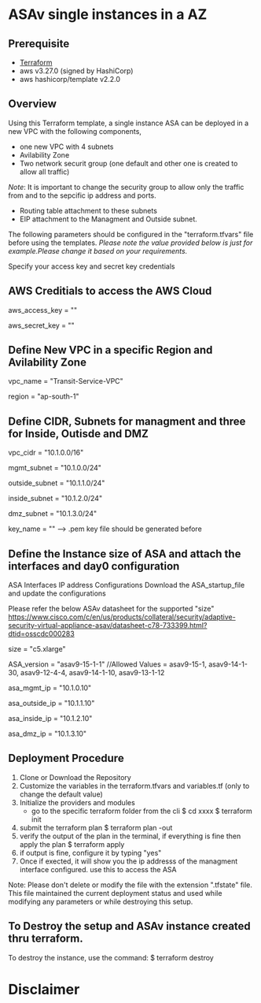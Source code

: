 # ASAv single instances in a AZ

## Prerequisite

* [Terraform](https://learn.hashicorp.com/terraform/getting-started/install.html)
* aws v3.27.0 (signed by HashiCorp)
* aws hashicorp/template v2.2.0


## Overview

Using this Terraform template, a single instance ASA can be deployed in a new VPC with the following components, 

- one new VPC with 4 subnets
- Avilability Zone
- Two network securit group (one default and other one is created to allow all traffic)

*Note*: It is important to change the security group to allow only the traffic from and to the sepcific ip address and ports. 

- Routing table attachment to these subnets 
- EIP attachment to the Managment and Outside subnet. 

The following parameters should be configured in the "terraform.tfvars" file before using the templates. 
*Please note the value provided below is just for example.Please change it based on your requirements.*  

Specify your access key and secret key credentials 


## AWS Creditials to access the AWS Cloud

aws_access_key      = ""

aws_secret_key      = ""
  
## Define New VPC in a specific Region and Avilability Zone 

vpc_name            = "Transit-Service-VPC"

region               = "ap-south-1"


## Define CIDR, Subnets for managment and three for Inside, Outisde and DMZ

vpc_cidr           = "10.1.0.0/16"

mgmt_subnet        = "10.1.0.0/24"

outside_subnet     = "10.1.1.0/24"

inside_subnet      = "10.1.2.0/24"

dmz_subnet         = "10.1.3.0/24" 

key_name             = ""  --> .pem key file should be generated before



## Define the Instance size of ASA and attach the interfaces and day0 configuration

ASA Interfaces IP address Configurations 
Download the ASA_startup_file and update the configurations 

Please refer the below ASAv datasheet for the supported "size" 
https://www.cisco.com/c/en/us/products/collateral/security/adaptive-security-virtual-appliance-asav/datasheet-c78-733399.html?dtid=osscdc000283

size                = "c5.xlarge"

ASA_version         = "asav9-15-1-1"
//Allowed Values = asav9-15-1, asav9-14-1-30, asav9-12-4-4, asav9-14-1-10, asav9-13-1-12

asa_mgmt_ip       =     "10.1.0.10"

asa_outside_ip    =     "10.1.1.10"  

asa_inside_ip     =     "10.1.2.10"       

asa_dmz_ip        =     "10.1.3.10"

## Deployment Procedure

1) Clone or Download the Repository 
2) Customize the variables in the terraform.tfvars and variables.tf (only to change the default value)
3) Initialize the providers and modules
     - go to the specific terraform folder from the cli 
        $ cd xxxx
        $ terraform init 
 4) submit the terraform plan 
       $ terraform plan -out <filename>
 5) verify the output of the plan in the terminal, if everything is fine then apply the plan 
        $ terraform apply <out filename generated earlier>
 6) if output is fine, configure it by typing "yes"
 7) Once if exected, it will show you the ip addresss of the managment interface configured. use this to access the ASA

Note: Please don't delete or modify the file with the extension ".tfstate" file. This file maintained the current deployment status and used while modifying any parameters or while destroying this setup. 

## To Destroy the setup and ASAv instance created thru terraform. 
To destroy the instance, use the command:
     $ terraform destroy 
 
 # Disclaimer 
 <TBD>
 
